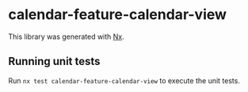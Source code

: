 # calendar-feature-calendar-view

This library was generated with [Nx](https://nx.dev).

## Running unit tests

Run `nx test calendar-feature-calendar-view` to execute the unit tests.
